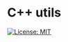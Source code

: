 # C++ utils

[![License: MIT](https://img.shields.io/badge/License-MIT-yellow.svg)](https://opensource.org/licenses/MIT)
